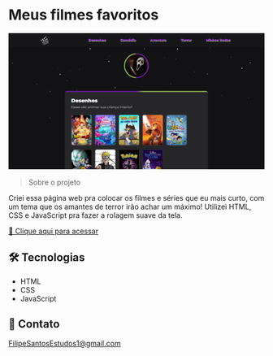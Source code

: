 # Meus filmes favoritos 

![preview](./.github/preview.png)

> Sobre o projeto

Criei essa página web pra colocar os filmes e séries que eu mais curto, com um tema que os amantes de terror irão achar um máximo! Utilizei HTML, CSS e JavaScript pra fazer a rolagem suave da tela.

[🔗 Clique aqui para acessar](https://filipesantos07.github.io/meus-filmes-favoritos/)

## 🛠️ Tecnologias

- HTML
- CSS
- JavaScript

## 💛 Contato

FilipeSantosEstudos1@gmail.com
